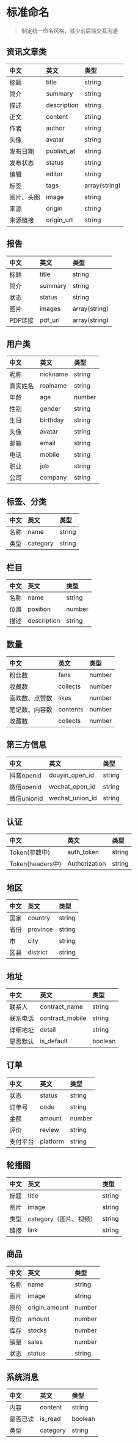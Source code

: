 # 标准命名

> 制定统一命名风格，减少前后端交互沟通

## 资讯文章类

|中文|英文|类型|
|:------|:----|:----|
|标题|title|string|
|简介|summary|string|
|描述|description|string|
|正文|content|string|
|作者|author|string|
|头像|avatar|string|
|发布日期|publish_at|string|
|发布状态|status|string|
|编辑|editor|string|
|标签|tags|array(string)|
|图片、头图|image|string|
|来源|origin|string|
|来源链接|origin_url|string|

## 报告

|中文|英文|类型|
|:------|:----|:----|
|标题|title|string|
|简介|summary|string|
|状态|status|string|
|图片|images|array(string)|
|PDF链接|pdf_url|array(string)|

## 用户类

|中文|英文|类型|
|:------|:----|:----|
|昵称|nickname|string|
|真实姓名|realname|string|
|年龄|age|number|
|性别|gender|string|
|生日|birthday|string|
|头像|avatar|string|
|邮箱|email|string|
|电话|mobile|string|
|职业|job|string|
|公司|company|string|

## 标签、分类

|中文|英文|类型|
|:------|:----|:----|
|名称|name|string|
|类型|category|string|

## 栏目

|中文|英文|类型|
|:------|:----|:----|
|名称|name|string|
|位置|position|number|
|描述|description|string|

## 数量

|中文|英文|类型|
|:------|:----|:----|
|粉丝数|fans|number|
|收藏数|collects|number|
|喜欢数、点赞数|likes|number|
|笔记数、内容数|contents|number|
|收藏数|collects|number|

## 第三方信息

|中文|英文|类型|
|:------|:----|:----|
|抖音openid|douyin_open_id|string|
|微信openid|wechat_open_id|string|
|微信unionid|wechat_union_id|string|

## 认证

|中文|英文|类型|
|:------|:----|:----|
|Token(参数中)|auth_token|string|
|Token(headers中)|Authorization|string|

## 地区

|中文|英文|类型|
|:------|:----|:----|
|国家|country|string|
|省份|province|string|
|市|city|string|
|区县|district|string|

## 地址

|中文|英文|类型|
|:------|:----|:----|
|联系人|contract_name|string|
|联系电话|contract_mobile|string|
|详细地址|detail|string|
|是否默认|is_default|boolean|

## 订单

|中文|英文|类型|
|:------|:----|:----|
|状态|status|string|
|订单号|code|string|
|金额|amount|number|
|评价|review|string|
|支付平台|platform|string|

## 轮播图

|中文|英文|类型|
|:------|:----|:----|
|标题|title|string|
|图片|image|string|
|类型|category（图片、视频）|string|
|链接|link|string|

## 商品

|中文|英文|类型|
|:------|:----|:----|
|名称|name|string|
|图片|image|string|
|原价|origin_amount|number|
|现价|amount|number|
|库存|stocks|number|
|销量|sales|number|
|状态|status|string|

## 系统消息

|中文|英文|类型|
|:------|:----|:----|
|内容|content|string|
|是否已读|is_read|boolean|
|类型|category|string|

